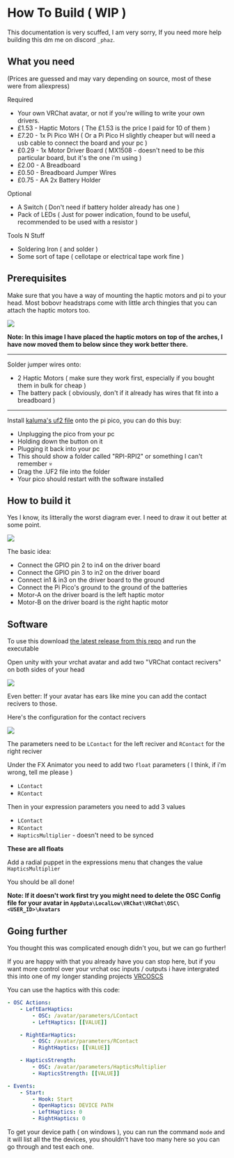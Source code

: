 # How To Build ( WIP )

This documentation is very scuffed, I am very sorry, If you need more help building this dm me on discord `_phaz`.

## What you need

(Prices are guessed and may vary depending on source, most of these were from aliexpress)

Required
- Your own VRChat avatar, or not if you're willing to write your own drivers.
- £1.53 - Haptic Motors ( The £1.53 is the price I paid for 10 of them )
- £7.20 - 1x Pi Pico WH ( Or a Pi Pico H slightly cheaper but will need a usb cable to connect the board and your pc )
- £0.29 - 1x Motor Driver Board ( MX1508 - doesn't need to be *this* particular board, but it's the one i'm using )
- £2.00 - A Breadboard
- £0.50 - Breadboard Jumper Wires
- £0.75 - AA 2x Battery Holder

Optional
- A Switch  ( Don't need if battery holder already has one )
- Pack of LEDs ( Just for power indication, found to be useful, recommended to be used with a resistor )

Tools N Stuff
- Soldering Iron ( and solder )
- Some sort of tape ( cellotape or electrical tape work fine )

## Prerequisites

Make sure that you have a way of mounting the haptic motors and pi to your head. Most bobovr headstraps come with little arch thingies that you can attach the haptic motors too.

![](https://i.phazed.xyz/bQgO4aNqQ9VGV.png)

**Note: In this image I have placed the haptic motors on top of the arches, I have now moved them to below since they work better there.**

<hr />

Solder jumper wires onto:
- 2 Haptic Motors ( make sure they work first, especially if you bought them in bulk for cheap )
- The battery pack ( obviously, don't if it already has wires that fit into a breadboard )

<hr />

Install [kaluma's uf2 file](https://kalumajs.org/download/) onto the pi pico, you can do this buy:
- Unplugging the pico from your pc
- Holding down the button on it
- Plugging it back into your pc
- This should show a folder called "RPI-RPI2" or something I can't remember 💀
- Drag the .UF2 file into the folder
- Your pico should restart with the software installed

## How to build it

Yes I know, its litterally the worst diagram ever. I need to draw it out better at some point.

![](https://i.phazed.xyz/IqwOtd3hNZlwt.png)

The basic idea:
- Connect the GPIO pin 2 to in4 on the driver board
- Connect the GPIO pin 3 to in2 on the driver board
- Connect in1 & in3 on the driver board to the ground
- Connect the Pi Pico's ground to the ground of the batteries
- Motor-A on the driver board is the left haptic motor
- Motor-B on the driver board is the right haptic motor

## Software

To use this download [the latest release from this repo](https://github.com/phaze-the-dumb/headhaptics-gui/releases/latest) and run the executable

Open unity with your vrchat avatar and add two "VRChat contact recivers" on both sides of your head

![](https://i.phazed.xyz/r9yhY77FL6T8M.png)

Even better: If your avatar has ears like mine you can add the contact recivers to those.

Here's the configuration for the contact recivers

![](https://i.phazed.xyz/PB*0GrJXrbpy4.png)

The parameters need to be `LContact` for the left reciver and `RContact` for the right reciver

Under the FX Animator you need to add two `float` parameters ( I think, if i'm wrong, tell me please )

- `LContact`
- `RContact`

Then in your expression parameters you need to add 3 values

- `LContact`
- `RContact`
- `HapticsMultiplier` - doesn't need to be synced

**These are all floats**

Add a radial puppet in the expressions menu that changes the value `HapticsMultiplier`

You should be all done!

**Note: If it doesn't work first try you might need to delete the OSC Config file for your avatar in `AppData\LocalLow\VRChat\VRChat\OSC\<USER_ID>\Avatars`**

## Going further

You thought this was complicated enough didn't you, but we can go further!

If you are happy with that you already have you can stop here, but if you want more control over your vrchat osc inputs / outputs i have intergrated this into one of my longer standing projects [VRCOSCS](https://github.com/phaze-the-dumb/VRCOSCS)

You can use the haptics with this code:

```yml
- OSC Actions:
    - LeftEarHaptics:
        - OSC: /avatar/parameters/LContact
        - LeftHaptics: [[VALUE]]

    - RightEarHaptics:
        - OSC: /avatar/parameters/RContact
        - RightHaptics: [[VALUE]]

    - HapticsStrength:
        - OSC: /avatar/parameters/HapticsMultiplier
        - HapticsStrength: [[VALUE]]

- Events:
    - Start:
        - Hook: Start
        - OpenHaptics: DEVICE PATH
        - LeftHaptics: 0
        - RightHaptics: 0
```

To get your device path ( on windows ), you can run the command `mode` and it will list all the the devices, you shouldn't have too many here so you can go through and test each one.